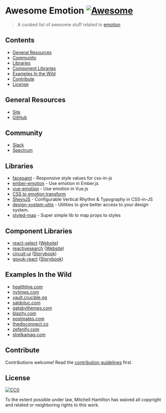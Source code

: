 # Awesome Emotion [![Awesome](https://cdn.rawgit.com/sindresorhus/awesome/d7305f38d29fed78fa85652e3a63e154dd8e8829/media/badge.svg)](https://github.com/sindresorhus/awesome)

> A curated list of awesome stuff related to [emotion](https://emotion.sh)

## Contents

- [General Resources](#general-resources)
- [Community](#community)
- [Libraries](#libraries)
- [Component Libraries](#component-libraries)
- [Examples In the Wild](#examples-in-the-wild)
- [Contribute](#contribute)
- [License](#license)

## General Resources

- [Site](https://emotion.sh/)
- [GitHub](https://github.com/emotion-js/emotion)

## Community

- [Slack](https://emotion.now.sh)
- [Spectrum](https://spectrum.chat/emotion)

## Libraries

- [facepaint](https://github.com/emotion-js/facepaint) - Responsive style values for css-in-js
- [ember-emotion](https://github.com/alexlafroscia/ember-emotion) - Use emotion in Ember.js
- [vue-emotion](https://github.com/egoist/vue-emotion) - Use emotion in Vue.js
- [CSS to emotion transform](https://transform.now.sh/css-to-emotion/)
- [ShevyJS](https://github.com/kyleshevlin/shevyjs) - Configurable Vertical Rhythm & Typography in CSS-in-JS
- [design-system-utils](https://github.com/mrmartineau/design-system-utils) - Utilities to give better access to your design system.
- [styled-map](https://github.com/scf4/styled-map) - Super simple lib to map props to styles

## Component Libraries

- [react-select](https://github.com/JedWatson/react-select) ([Website](http://jedwatson.github.io/react-select/))
- [reactivesearch](https://github.com/appbaseio/reactivesearch) ([Website](https://opensource.appbase.io/reactivesearch/))
- [circuit-ui](https://github.com/sumup/circuit-ui) ([Storybook](https://sumup.github.io/circuit-ui/))
- [govuk-react](https://github.com/UKHomeOffice/govuk-react/) ([Storybook](https://ukhomeoffice.github.io/govuk-react/))


## Examples In the Wild

- [healthline.com](https://www.healthline.com/health/body-aches)
- [nytimes.com](https://www.nytimes.com)
- [vault.crucible.gg](http://vault.crucible.gg/)
- [saldotuc.com](https://saldotuc.com)
- [gatsbythemes.com](https://gatsbythemes.com/)
- [blazity.com](https://blazity.com/)
- [postmates.com](https://postmates.com/)
- [thedisconnect.co](https://thedisconnect.co/one)
- [zefenify.com](https://zefenify.com/about.html)
- [strelkamag.com](https://strelkamag.com/)

## Contribute

Contributions welcome! Read the [contribution guidelines](CONTRIBUTING.md) first.

## License

[![CC0](http://mirrors.creativecommons.org/presskit/buttons/88x31/svg/cc-zero.svg)](http://creativecommons.org/publicdomain/zero/1.0)

To the extent possible under law, Mitchell Hamilton has waived all copyright and
related or neighboring rights to this work.
